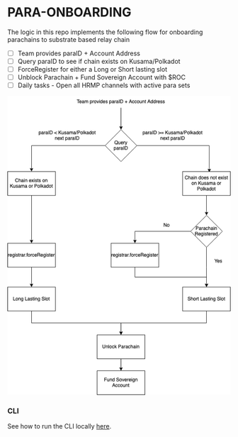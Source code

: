 # PARA-ONBOARDING
The logic in this repo implements the following flow for onboarding parachains to substrate based relay chain

-   [ ] Team provides paraID + Account Address
-   [ ] Query paraID to see if chain exists on Kusama/Polkadot
-   [ ] ForceRegister for either a Long or Short lasting slot
-   [ ] Unblock Parachain + Fund Sovereign Account with $ROC
-   [ ] Daily tasks - Open all HRMP channels with active para sets

![para-onboarding-flow](./assets/para-onboarding-flow.png)

### CLI
See how to run the CLI locally [here](cli/README.md).

